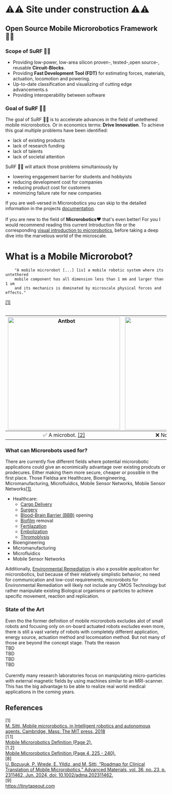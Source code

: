 # ⚠️⚠️ Site under construction ⚠️⚠️
##  Open Source Mobile Microrobotics Framework 🏄‍♀️ 

### Scope of SuRF 🏄‍♀️  
- Providing low-power, low-area silicon proven-, tested-,open source-, reusable **Circuit-Blocks**.
- Providing **Fast Development Tool (FDT)** for estimating forces, materials, actuation, locomotion and powering. 
- Up-to-date classification and visualizing of cutting edge advancements.s
- Providing interoperability between software

### Goal of SuRF 🏄‍♀️
The goal of SuRF 🏄‍♀️ is to accelerate advances in the field of untethered mobile microrobotics. Or in economics terms: **Drive Innovation**. To achieve this goal multiple problems have been identified:

- lack of existing products
- lack of research funding
- lack of talents
- lack of societal attention

SuRF 🏄‍♀️ will attack those problems simultaniously by 
- lowering engagement barrier for students and hobbyists
- reducing development cost for companies
- reducing product cost for customers
- minimizing failure rate for new companies


If you are well-versed in Microrobotics you can skip to the detailed information in the projects [documentation](docs/documentation.md). <br><br>
If you are new to the field of **Microrobotics❤️** that's even better! For you I would recommend reading this current Introduction file or the corresponding [visual introduction to microrobotics](barrier-free-introduction.md), before taking a deep dive into the marvelous world of the microscale.


# What is a Mobile Microrobot?

```
    "A mobile microrobot [...] [is] a mobile robotic system where its untethered 
    mobile component has all dimension less than 1 mm and larger than 1 um 
    and its mechanics is dominated by microscale physical forces and effects."
``` 
[[1]](#1.1)
<br>
<br>

| <img src="/img/Antbot.gif" width="350" alt="Antbot" /> | <img src="/img/Millidelta.gif" width="350" alt="Millidelta" /> |
| :--: | :--: |
| ✅ A microbot. [[2]](#2) | ❌ Not a microbot. [[3]](#3) |



### What can Microrobots used for?
There are currently five different fields where potential microrobotic applications could give an econimically advantage over existing prodcuts or prodecures. Either making them more secure, cheaper or possible in the first place. Those Fieldsa are Healthcare, Bioengineering, Micromanufacturing, Microfluidics, Mobile Sensor Networks, Mobile Sensor Networks[[1]](#1.2).
- Healthcare: 
    - [Cargo Delivery](https://pi.is.mpg.de/research_projects/cargo-drug-gene-etc) []()[]()[]()
    - [Surgery](https://en.wikipedia.org/wiki/Minimally_invasive_procedure) []()[]()[]()
    - [Blood-Brain Barrier (BBB)](https://www.fusfoundation.org/the-technology/mechanisms-of-action/blood-brain-barrier-opening/) opening []()[]()[]()
    - [Biofilm](https://en.wikipedia.org/wiki/Biofilm) removal []()[]()[]()
    - [Fertilazation](https://en.wikipedia.org/wiki/Human_fertilization) []()[]()[]()
    - [Embolization](https://en.wikipedia.org/wiki/Embolization) []()[]()[]()
    - [Thromoblysis](https://www.pennmedicine.org/for-patients-and-visitors/find-a-program-or-service/heart-and-vascular/vascular-surgery-and-endovascular-therapy/vascular-procedures/thrombolysis) []()[]()[]() 
- Bioengineering
- Micromanufacturing
- Microfluidics
- Mobile Sensor Networks

Additionally, [Environmental Remediation](https://en.wikipedia.org/wiki/Environmental_remediation) is also a possible application for microrobotics, but because of their relatively simplistic behavior, no need for communication and low-cost requirements, microrobots for Environmental Remediation will likely not include any CMOS Technology but rather manipulate existing Biological organisms or particles to achieve specific movement, reaction and replication.

### State of the Art
Even tho the former definition of mobile microrobots excludes alot of small robots and focusing only on on-board actuated robots excludes even more, there is still a vast variety of robots with completely different application, energy source, actuation method and locomoation method. But not many of those are beyond the concept stage. Thats the reason 
<br>
TBD
<br>
TBD
<br>
TBD
<br>
TBD
<br>
<br>
Curerntly many research laboratories focus on manipulating micro-particles with external magnetic fields by using machines similar to an MRI-scanner. This has the big advantage to be able to realize real world medical applications in the coming years.




## References
<a id="1">[1]</a> 
<br>
[M. Sitti, Mobile microrobotics. in Intelligent robotics and autonomous agents. Cambridge, Mass: The MIT press, 2018 ](https://archive.org/details/mobilemicrorobot0000sitt/page/2/mode/2up)
<br>
<a id="1.1">[1.1]</a> <br>
[Mobile Microrobotics Definition (Page 2).](https://archive.org/details/mobilemicrorobot0000sitt/page/2/mode/2up)
<br>
<a id="1.2">[1.2]</a> <br>
[Mobile Microrobotics Definition (Page 4, 225 - 240).](https://archive.org/details/mobilemicrorobot0000sitt/page/4/mode/2up)
<br>
<a id="8">[8]</a> <br>
[U. Bozuyuk, P. Wrede, E. Yildiz, and M. Sitti, “Roadmap for Clinical Translation of Mobile Microrobotics,” Advanced Materials, vol. 36, no. 23, p. 2311462, Jun. 2024, doi: 10.1002/adma.202311462.](https://advanced.onlinelibrary.wiley.com/doi/10.1002/adma.202311462)
<br>
<a id="9">[9]</a> <br>
https://tinytapeout.com
<br>
<br>
